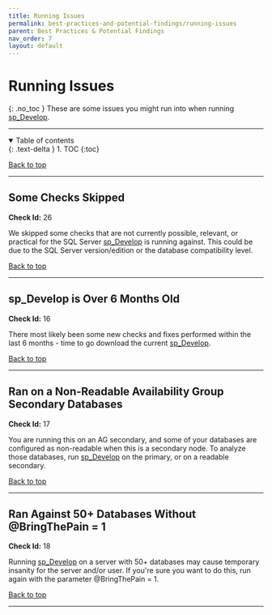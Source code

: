```yaml
---
title: Running Issues
permalink: best-practices-and-potential-findings/running-issues
parent: Best Practices & Potential Findings
nav_order: 7
layout: default
---
```


# Running Issues
{: .no_toc }
These are some issues you might run into when running [sp_Develop](https://raw.githubusercontent.com/EmergentSoftware/SQL-Server-Development-Assessment/master/sp_Develop.sql).

---

<details open markdown="block">
  <summary>
    Table of contents
  </summary>
  {: .text-delta }
1. TOC
{:toc}
</details>

[Back to top](#top)

---

## Some Checks Skipped
**Check Id:** 26

We skipped some checks that are not currently possible, relevant, or practical for the SQL Server [sp_Develop](https://raw.githubusercontent.com/EmergentSoftware/SQL-Server-Development-Assessment/master/sp_Develop.sql) is running against. This could be due to the SQL Server version/edition or the database compatibility level.


[Back to top](#top)

---


## sp_Develop is Over 6 Months Old
**Check Id:** 16

There most likely been some new checks and fixes performed within the last 6 months - time to go download the current [sp_Develop](https://raw.githubusercontent.com/EmergentSoftware/SQL-Server-Development-Assessment/master/sp_Develop.sql).


[Back to top](#top)

---

## Ran on a Non-Readable Availability Group Secondary Databases
**Check Id:** 17

You are running this on an AG secondary, and some of your databases are configured as non-readable when this is a secondary node. To analyze those databases, run [sp_Develop](https://raw.githubusercontent.com/EmergentSoftware/SQL-Server-Development-Assessment/master/sp_Develop.sql) on the primary, or on a readable secondary.


[Back to top](#top)

---
 
## Ran Against 50+ Databases Without @BringThePain = 1
**Check Id:** 18

Running [sp_Develop](https://raw.githubusercontent.com/EmergentSoftware/SQL-Server-Development-Assessment/master/sp_Develop.sql) on a server with 50+ databases may cause temporary insanity for the server and/or user. If you're sure you want to do this, run again with the parameter @BringThePain = 1.

[Back to top](#top)

---
<br>
<br>
<br>
<br>
<br>
<br>
<br>
<br>
<br>
<br>
<br>
<br>
<br>
<br>
<br>
<br>
<br>
<br>
<br>
<br>
<br>
<br>
<br>
<br>
<br>
<br>
<br>
<br>
<br>
<br>
<br>
<br>
<br>
<br>
<br>
<br>
<br>
